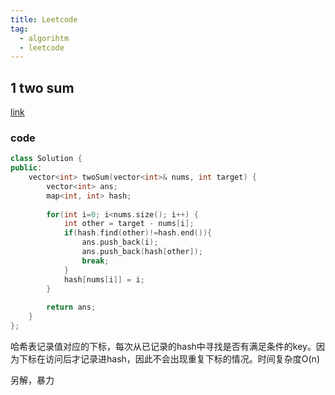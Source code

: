 ```yaml
---
title: Leetcode
tag:
  - algorihtm
  - leetcode
---
```


<!--more-->

## 1 two sum

[link](https://leetcode.com/problems/two-sum/submissions/)

### code

```C++
class Solution {
public:
    vector<int> twoSum(vector<int>& nums, int target) {
        vector<int> ans;
        map<int, int> hash;
        
        for(int i=0; i<nums.size(); i++) {
            int other = target - nums[i];
            if(hash.find(other)!=hash.end()){
                ans.push_back(i);
                ans.push_back(hash[other]);
                break;
            }
            hash[nums[i]] = i;
        }
        
        return ans;
    }  
};
```

哈希表记录值对应的下标，每次从已记录的hash中寻找是否有满足条件的key。因为下标在访问后才记录进hash，因此不会出现重复下标的情况。时间复杂度O(n)

另解，暴力